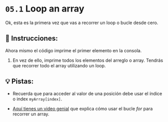 # `05.1` Loop an array

Ok, esta es la primera vez que vas a recorrer un loop o bucle desde cero.

## 📝 Instrucciones:

Ahora mismo el código imprime el primer elemento en la consola. 

1. En vez de ello, imprime todos los elementos del arreglo o array. Tendrás que recorrer todo el array utilizando un loop.

## 💡 Pistas:

+ Recuerda que para acceder al valor de una posición debe usar el índice o index `myArray[index]`.

+ [Aquí tienes un video genial](https://www.youtube.com/watch?v=24Wpg6njlYI) que explica cómo usar el bucle *for* para recorrer un array.
